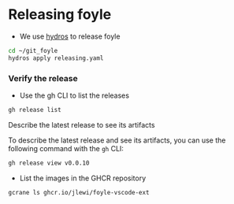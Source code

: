 # Releasing foyle

* We use [hydros](https://github.com/jlewi/hydros/blob/main/docs/continuous_delivery.md) to release foyle

```sh {"id":"01HYPCGWG3JK9XC72V5D9YATJ0"}
cd ~/git_foyle
hydros apply releasing.yaml
```

### Verify the release

* Use the gh CLI to list the releases

```bash {"id":"01HYPDMFHKRSD8E2C0RFEK8007"}
gh release list
```

Describe the latest release to see its artifacts

To describe the latest release and see its artifacts, you can use the following command with the `gh` CLI:

```bash {"id":"01HYPDPKN79GV0WSWH1570MWPR"}
gh release view v0.0.10
```

* List the images in the GHCR repository

```bash {"id":"01HYPDS28M0P2VDWSB7MRBBJT1"}
gcrane ls ghcr.io/jlewi/foyle-vscode-ext
```